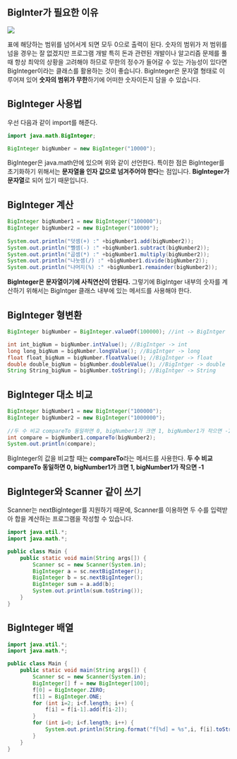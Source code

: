 ## BigInter가 필요한 이유

![](https://images.velog.io/images/disambur23/post/382de021-9236-4c8d-926b-b16ab0bae6f6/image.png)

 표에 해당하는 범위를 넘어서게 되면 모두 0으로 출력이 된다. 숫자의 범위가 저 범위를 넘을 경우는 잘 없겠지만 프로그램 개발 특히 돈과 관련된 개발이나 알고리즘 문제를 풀 때 항상 최악의 상황을 고려해야 하므로 무한의 정수가 들어갈 수 있는 가능성이 있다면 BigInteger이라는 클래스를 활용하는 것이 좋습니다. BigInteger은 문자열 형태로 이루어져 있어 **숫자의 범위가 무한**하기에 어떠한 숫자이든지 담을 수 있습니다.
 
 
##  BigInteger 사용법

우선 다음과 같이 import를 해준다.
```java
import java.math.BigInteger;
```
```java
BigInteger bigNumber = new BigInteger("10000");
```
BigInteger은 java.math안에 있으며 위와 같이 선언한다. 특이한 점은 BigInteger를 초기화하기 위해서는 **문자열을 인자 값으로 넘겨주어야 한다**는 점입니다. **BigInteger가 문자열**로 되어 있기 때문입니다.

## BigInteger 계산
```java
BigInteger bigNumber1 = new BigInteger("100000");
BigInteger bigNumber2 = new BigInteger("10000");
		
System.out.println("덧셈(+) :" +bigNumber1.add(bigNumber2));
System.out.println("뺄셈(-) :" +bigNumber1.subtract(bigNumber2));
System.out.println("곱셈(*) :" +bigNumber1.multiply(bigNumber2));
System.out.println("나눗셈(/) :" +bigNumber1.divide(bigNumber2));
System.out.println("나머지(%) :" +bigNumber1.remainder(bigNumber2));
```
**BigInteger은 문자열이기에 사칙연산이 안된다.** 그렇기에 BigIntger 내부의 숫자를 계산하기 위해서는 BigIntger 클래스 내부에 있는 메서드를 사용해야 한다.


## BigInteger 형변환
```java
BigInteger bigNumber = BigInteger.valueOf(100000); //int -> BigIntger

int int_bigNum = bigNumber.intValue(); //BigIntger -> int
long long_bigNum = bigNumber.longValue(); //BigIntger -> long
float float_bigNum = bigNumber.floatValue(); //BigIntger -> float
double double_bigNum = bigNumber.doubleValue(); //BigIntger -> double
String String_bigNum = bigNumber.toString(); //BigIntger -> String
```

## BigInteger 대소 비교
```java
BigInteger bigNumber1 = new BigInteger("100000");
BigInteger bigNumber2 = new BigInteger("1000000");
		
//두 수 비교 compareTo 동일하면 0, bigNumber1가 크면 1, bigNumber1가 작으면 -1
int compare = bigNumber1.compareTo(bigNumber2);
System.out.println(compare);
```
BigInteger의 값을 비교할 때는 **compareTo**라는 메서드를 사용한다.
**두 수 비교 compareTo 동일하면 0, bigNumber1가 크면 1, bigNumber1가 작으면 -1**

## BigInteger와 Scanner 같이 쓰기
Scanner는 nextBigInteger를 지원하기 때문에, Scanner를 이용하면 두 수를 입력받아 합을 계산하는 프로그램을 작성할 수 있습니다.
```java
import java.util.*;
import java.math.*;

public class Main {
    public static void main(String args[]) {
        Scanner sc = new Scanner(System.in);
        BigInteger a = sc.nextBigInteger();
        BigInteger b = sc.nextBigInteger();
        BigInteger sum = a.add(b);
        System.out.println(sum.toString());
    }
}
```

## BigInteger 배열
```java
import java.util.*;
import java.math.*;

public class Main {
    public static void main(String args[]) {
        Scanner sc = new Scanner(System.in);
        BigInteger[] f = new BigInteger[100];
        f[0] = BigInteger.ZERO;
        f[1] = BigInteger.ONE;
        for (int i=2; i<f.length; i++) {
            f[i] = f[i-1].add(f[i-2]);
        }
        for (int i=0; i<f.length; i++) {
            System.out.println(String.format("f[%d] = %s",i, f[i].toString()));
        }
    }
}
```